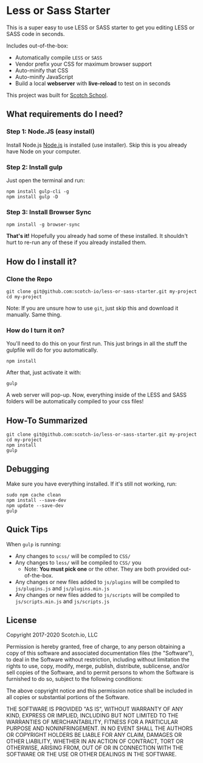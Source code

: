 # Less or Sass Starter

This is a super easy to use LESS or SASS starter to get you editing LESS or SASS code in seconds.

Includes out-of-the-box:

* Automatically compile `LESS` or `SASS`
* Vendor prefix your CSS for maximum browser support
* Auto-minify that CSS
* Auto-minify JavaScript
* Build a local **webserver** with **live-reload** to test on in seconds


This project was built for [Scotch School](https://school.scotch.io).


## What requirements do I need?

### Step 1: Node.JS (easy install)
Install Node.js [Node.js](https://nodejs.org/en/) is installed (use installer). Skip this is you already have Node on your computer.


### Step 2: Install gulp

Just open the terminal and run:

```
npm install gulp-cli -g
npm install gulp -D
```

### Step 3: Install Browser Sync

```
npm install -g browser-sync
```


**That's it!** Hopefully you already had some of these installed. It shouldn't hurt to re-run any of these if you already installed them.


## How do I install it?

### Clone the Repo

```
git clone git@github.com:scotch-io/less-or-sass-starter.git my-project
cd my-project
```

Note: If you are unsure how to use `git`, just skip this and download it manually. Same thing.


### How do I turn it on?

You'll need to do this on your first run. This just brings in all the stuff the gulpfile will do for you automatically.

```
npm install
```

After that, just activate it with:

```
gulp
```

A web server will pop-up. Now, everything inside of the LESS and SASS folders will be automatically compiled to your css files!




## How-To Summarized

```
git clone git@github.com:scotch-io/less-or-sass-starter.git my-project
cd my-project
npm install
gulp
```



## Debugging

Make sure you have everything installed. If it's still not working, run:

```
sudo npm cache clean
npm install --save-dev
npm update --save-dev
gulp
```


## Quick Tips

When `gulp` is running:

* Any changes to `scss/` will be compiled to `CSS/`
* Any changes to `less/` will be compiled to `CSS/` you
    - Note: **You must pick one** or the other. They are both provided out-of-the-box.
* Any changes or new files added to `js/plugins` will be compiled to `js/plugins.js` and `js/plugins.min.js`
* Any changes or new files added to `js/scripts` will be compiled to `js/scripts.min.js` and `js/scripts.js`



## License

Copyright 2017-2020 Scotch.io, LLC

Permission is hereby granted, free of charge, to any person obtaining a copy of this software and associated documentation files (the "Software"), to deal in the Software without restriction, including without limitation the rights to use, copy, modify, merge, publish, distribute, sublicense, and/or sell copies of the Software, and to permit persons to whom the Software is furnished to do so, subject to the following conditions:

The above copyright notice and this permission notice shall be included in all copies or substantial portions of the Software.

THE SOFTWARE IS PROVIDED "AS IS", WITHOUT WARRANTY OF ANY KIND, EXPRESS OR IMPLIED, INCLUDING BUT NOT LIMITED TO THE WARRANTIES OF MERCHANTABILITY, FITNESS FOR A PARTICULAR PURPOSE AND NONINFRINGEMENT. IN NO EVENT SHALL THE AUTHORS OR COPYRIGHT HOLDERS BE LIABLE FOR ANY CLAIM, DAMAGES OR OTHER LIABILITY, WHETHER IN AN ACTION OF CONTRACT, TORT OR OTHERWISE, ARISING FROM, OUT OF OR IN CONNECTION WITH THE SOFTWARE OR THE USE OR OTHER DEALINGS IN THE SOFTWARE.